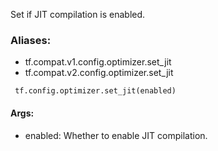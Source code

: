Set if JIT compilation is enabled.
### Aliases:
- tf.compat.v1.config.optimizer.set_jit
- tf.compat.v2.config.optimizer.set_jit

```
 tf.config.optimizer.set_jit(enabled)
```
#### Args:
- enabled: Whether to enable JIT compilation.
